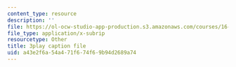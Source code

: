 ```yaml
---
content_type: resource
description: ''
file: https://ol-ocw-studio-app-production.s3.amazonaws.com/courses/16-885j-aircraft-systems-engineering-fall-2005/a43e2f6a54a471f674f69b94d2689a74_XWjSXlxpDfU.srt
file_type: application/x-subrip
resourcetype: Other
title: 3play caption file
uid: a43e2f6a-54a4-71f6-74f6-9b94d2689a74
---
```

